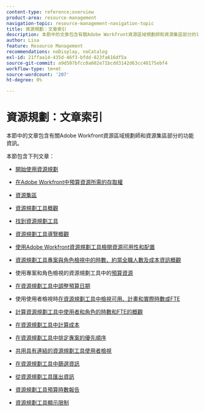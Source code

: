 ```yaml
---
content-type: reference;overview
product-area: resource-management
navigation-topic: resource-management-navigation-topic
title: 資源規劃：文章索引
description: 本節中的文章包含有關Adobe Workfront資源區域規劃師和資源集區部分的功能資訊。
author: Lisa
feature: Resource Management
recommendations: noDisplay, noCatalog
exl-id: 21ffaa14-435d-46f3-bfdd-823fa616df5a
source-git-commit: a9d507bfcc0a602e71bcdd3142d63cc40175ebf4
workflow-type: tm+mt
source-wordcount: '207'
ht-degree: 0%

---
```


# 資源規劃：文章索引

<!-- Audited: 2/2024 -->

本節中的文章包含有關Adobe Workfront資源區域規劃師和資源集區部分的功能資訊。

本節包含下列文章：

* [開始使用資源規劃](../../resource-mgmt/resource-planning/get-started-resource-planning.md)
* [在Adobe Workfront中預算資源所需的存取權](../../resource-mgmt/resource-planning/access-needed-to-budget-resources.md)
* [資源集區](../../resource-mgmt/resource-planning/resource-pools/resource-pools.md)
* [資源規劃工具概觀](../../resource-mgmt/resource-planning/get-started-resource-planner.md)
* [找到資源規劃工具](../../resource-mgmt/resource-planning/locate-resource-planner.md)
* [資源規劃工具導覽概觀](../../resource-mgmt/resource-planning/resource-planner-navigation.md)
* [使用Adobe Workfront資源規劃工具檢閱資源可用性和配置](../../resource-mgmt/resource-planning/resource-availability-allocation-resource-planner.md)
* [資源規劃工具專案與角色檢視中的時數、約當全職人數及成本資訊概觀](../../resource-mgmt/resource-planning/overview-of-planner-hour-fte-cost-information-in-role-project-views.md)
* 使用專案和角色檢視的資源規劃工具中的[預算資源](../../resource-mgmt/resource-planning/budget-resources-project-role-views-resource-planner.md)
* [在資源規劃工具中調整預算日期](../../resource-mgmt/resource-planning/adjust-budgeting-dates.md)
* 使用使用者檢視時[在資源規劃工具中檢視可用、計畫和實際時數或FTE](../../resource-mgmt/resource-planning/view-hours-fte-user-view-resource-planner.md)
* [計算資源規劃工具中使用者和角色的時數和FTE的概觀](../../resource-mgmt/resource-planning/calculate-hours-fte-for-users-roles-resource-planner.md)
* [在資源規劃工具中計算成本](../../resource-mgmt/resource-planning/calculate-costs-resource-planner.md)
* [在資源規劃工具中排定專案的優先順序](../../resource-mgmt/resource-planning/prioritize-projects-resource-planner.md)
* [共用具有連結的資源規劃工具使用者檢視](../../resource-mgmt/resource-planning/share-resource-planner-with-link.md)
* [在資源規劃工具中篩選資訊](../../resource-mgmt/resource-planning/filter-resource-planner.md)
* [從資源規劃工具匯出資訊](../../resource-mgmt/resource-planning/export-resource-planner.md)
* [資源規劃工具預算時數報告](../../resource-mgmt/resource-planning/report-on-budgeted-hours.md)
* [資源規劃工具顯示限制](../../resource-mgmt/resource-planning/resource-planner-display-limitations.md)

  <!--
  <li data-mc-conditions="QuicksilverOrClassic.Draft mode"><a href="../../resource-mgmt/resource-planning/track-user-utilization.md" class="MCXref xref" xrefformat="{para}">Track User Utilization information</a> </li>
  -->

  <!--
  <li data-mc-conditions="QuicksilverOrClassic.Draft mode"><a href="../../resource-mgmt/resource-planning/budget-by-project-resource-planner-d.md" class="MCXref xref" xrefformat="{para}">Budget resources by project in the Resource Planner</a> </li>
  -->

  <!--
  <li data-mc-conditions="QuicksilverOrClassic.Draft mode"><a href="../../resource-mgmt/resource-planning/budget-by-role-resource-planner-d.md" class="MCXref xref" xrefformat="{para}">Budget resources by role in the Resource Planner </a> </li>
  -->

  <!--
  <li data-mc-conditions="QuicksilverOrClassic.Draft mode"><a href="../../resource-mgmt/resource-planning/view-projects-roles-users-resource-planner.md" class="MCXref xref" xrefformat="{para}">View projects, roles, and users using the Resource Planner</a> </li>
  -->

  <!--
  <li data-mc-conditions="QuicksilverOrClassic.Draft mode"><a href="../../resource-mgmt/resource-planning/manage-resource-planner-d.md" class="MCXref xref" xrefformat="{para}">Manage resources in the Resource Planner</a> </li>
  -->

  <!--
  <li data-mc-conditions="QuicksilverOrClassic.Draft mode"><a href="../../resource-mgmt/resource-planning/resource-planner-overview-d.md" class="MCXref xref" xrefformat="{para}">Overview of the areas of the Resource Planner</a> </li>
  -->

